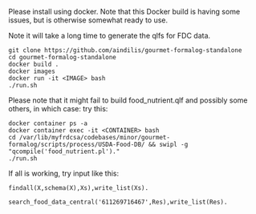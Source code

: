 Please install using docker.  Note that this Docker build is having
some issues, but is otherwise somewhat ready to use.

Note it will take a long time to generate the qlfs for FDC
data. 

```
git clone https://github.com/aindilis/gourmet-formalog-standalone
cd gourmet-formalog-standalone
docker build .
docker images
docker run -it <IMAGE> bash
./run.sh
```

Please note that it might fail to build food_nutrient.qlf and possibly
some others, in which case: try this:

```
docker container ps -a
docker container exec -it <CONTAINER> bash
cd /var/lib/myfrdcsa/codebases/minor/gourmet-formalog/scripts/process/USDA-Food-DB/ && swipl -g "qcompile('food_nutrient.pl')."
./run.sh
```

If all is working, try input like this:

```
findall(X,schema(X),Xs),write_list(Xs).
```

```
search_food_data_central('611269716467',Res),write_list(Res).

```
